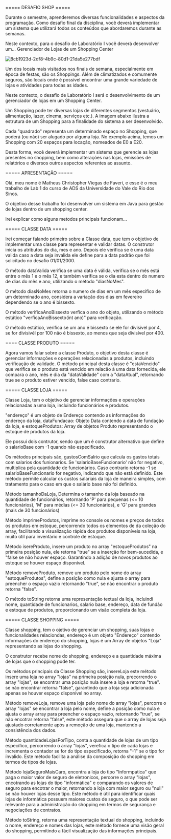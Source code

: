 ===== DESAFIO SHOP =====

Durante o semestre, aprenderemos diversas funcionalidades e aspectos da programação. Como desafio final da disciplina, você deverá implementar um sistema que utilizará todos os conteúdos que abordaremos durante as semanas.

Neste contexto, para o desafio de Laboratório I você deverá desenvolver um...
Gerenciador de Lojas de um Shopping Center

![8cb1923d-2df8-4b9c-80d1-21da5e277bdf](https://github.com/x11Mathsz/DesafioShopUni/assets/166771138/aa5b65e7-80d0-474e-a54e-b9e017da16cc)

Um dos locais mais visitados nos finais de semana, especialmente em época de festas, são os Shoppings. Além de climatizados e comumente seguros, são locais onde é possível encontrar uma grande variedade de lojas e atividades para todas as idades.

Neste contexto, o desafio de Laboratório I será o desenvolvimento de um gerenciador de lojas em um Shopping Center.

Um Shopping pode ter diversas lojas de diferentes segmentos (vestuário, alimentação, lazer, cinema, serviços etc.). A imagem abaixo ilustra a estrutura de um Shopping para a finalidade do sistema a ser desenvolvido.


Cada "quadrado" representa um determinado espaço no Shopping, que poderá (ou não) ser alugado por alguma loja. No exemplo acima, temos um Shopping com 20 espaços para locação, nomeados de E0 a E20.

Desta forma, você deverá implementar um sistema que gerencie as lojas presentes no shopping, bem como alterações nas lojas, emissões de relatórios e diversos outros aspectos referentes ao assunto.






===== APRESENTAÇÃO =====

Olá, meu nome é Matheus Christopher Viegas de Faveri, e esse é o meu trabalho de Lab 1 do curso de ADS da Universidade do Vale do Rio dos Sinos.

O objetivo desse trabalho foi desenvolver um sistema em Java para gestão de lojas dentro de um shopping center.

Irei explicar como alguns metodos principais funcionam...

===== CLASSE DATA =====

Irei começar falando primeiro sobre a Classe data, que tem o objetivo de implementar uma classe para representar e validar datas.
O construtor inicia os atributos do dia, mes e ano. Depois ele verifica se é uma data valida
caso a data seja invalida ele define para a data padrão que foi solicitado no desafio 01/01/2000.

O método dataValida verifica se uma data é válida, verifica se o mês está entre o mês 1 e o mês 12, e também verifica se o dia esta dentro do numero de dias do mês e ano, utilizando o método "diasNoMes".

O método diasNoMes retorna o numero de dias em um mês especifico de um determinado ano, considera a variação dos dias em fevereiro dependendo se o ano é bissexto.

O método verificaAnoBissexto verfica o ano do objeto, utilizando o método estático "verficaAnoBissexto(int ano)" para verificação.

O método estático, verifica se um ano é bissexto se ele for divisivel por 4, se for divisivél por 100 não é bissexto, ao menos que seja divisível por 400.


==== CLASSE PRODUTO =====

Agora vamos falar sobre a classe Produto, o objetivo desta classe é gerenciar informações e operações relacionadas a produtos, incluindo verificação de validade.
O método principal desta classe é "estaVencido" que verifica se o produto está vencido em relacão à uma data fornecida, ele compara o ano, mês e dia da "dataValidade" com a "dataAtual", retornando true se o produto estiver vencido, false caso contrario.

===== CLASSE LOJA =====

Classe Loja, tem o objetivo de gerenciar informações e operações relacionadas a uma loja, incluindo funcionários e produtos.

"endereço" é um objeto de Endereço contendo as informações do endereço da loja, dataFundacao: Objeto Data contendo a data de fundação da loja,
e estoqueProdutos: Array de objetos Produto representando o estoque de produtos da loja.

Ele possui dois contrutor, sendo que um é construtor alternativo que define o salarioBase com -1 quando não especificado.

Os métodos principais são, gastosComSalrio que calcula os gastos totais com salarios dos funionarios. Se 'salarioBaseFuncionario' não for negativo, multiplica pela quantidade de funcionários.
Caso contrario retorna -1 se salarioBaseFuncionario for negativo, indicando que não está definido.
Este método permite calcular os custos salariais da loja de maneira simples, com tratamento para o caso em que o salário base não foi definido.

Método tamanhoDaLoja, Determina o tamanho da loja baseado na quantidade de funcionários, retornando 'P' para pequenas (<= 10 funcionários), 'M' para médias (<= 30 funcionários), e 'G' para grandes (mais de 30 funcionários)

Método imprimeProdutos, imprime no console os nomes e preços de todos os produtos em estoque, percorrendo todos os elementos de da coleção do array, facilitando a visualização rápida dos produtos disponíveis na loja, muito útil para inventário e controle de estoque.

Método isereProduto, insere um produto no array "estoqueProdutos" na primeira posição nula, ele retorna "true" se a inserção for bem-sucedida, e "false se não houver espaço. Garantindo a adição de novos produtos ao estoque se houver espaço disponível.

Método removeProduto, remove um produto pelo nome do array "estoqueProdutos", define a posição como nula e ajusta o array para preencher o espaço vazio retornando "true", se não encontrar o produto retorna "false".

O método toString retorna uma representação textual da loja, incluindi nome, quantidade de funcionarios, salario base, endereço, data de fundão e estoque de produtos, proporcionando um visão completa da loja.

===== CLASSE SHOPPING =====


Classe shopping, tem o ojetivo de gerenciar um shopping, suas lojas e funcionalidades relaciondas, endereço é um objeto "Endereço" contendo informações do endereço do shopping, lojas é um Array de objetos "Loja" representando as lojas do shopping.

O construtor recebe nome do shopping, endereço e a quantidade máxima de lojas que o shopping pode ter.

Os métodos principais da Classe Shopping são, insereLoja este método insere uma loja no array "lojas" na primeira posição nula, precorrendo o array "lojas", se encontrar uma posição nula insere a loja e retorna "true".
se não encontrar retorna "false", garantindo que a loja seja adicionada apenas se houver espaço disponível no array.

Método removeLoja, remove uma loja pelo nome do array "lojas", percorre o array "lojas" se encontrar a loja pelo nome, define a posição como nula e ajusta o array array para preencher o espaço vazio, retornando "true", se não encotrar retorna "false", este método assegura que o array de lojas seja ajustado corretamente após a remoção de uma loja, mantendo a consistência dos dados.

Método quantidadeLojasPorTipo, conta a quantidade de lojas de um tipo especifico, percorrendo o array "lojas", verefica o tipo de cada lojas e incrementa o contador se for do tipo especificado, retorna "-1" se o tipo for ínvalido.
Este método facilita a análise da composição do shopping em termos de tipos de lojas.

Método lojaSeguroMaisCaro, encontra a loja do tipo "Informpatica" que paga o maior valor de seguro de eletronicos, percorre o array "lojas", encotrando as lojas do tipo "informática" e comparando os valores de seguro para encotrar
o maior, retornando a loja com maior seguro ou "null" se não houver lojas desse tipo.
Este método é útil para identificar quais lojas de informática possuem maiores custos de seguro, o que pode ser relevante para a administração do shopping em termos de segurança e negociações de contratos.

Método toString, retorna uma representação textual do shopping, incluindo o nome, endereço e nomes das lojas, este método fornece uma visão geral do shopping, permitindo a fácil visualização das informações principais.
